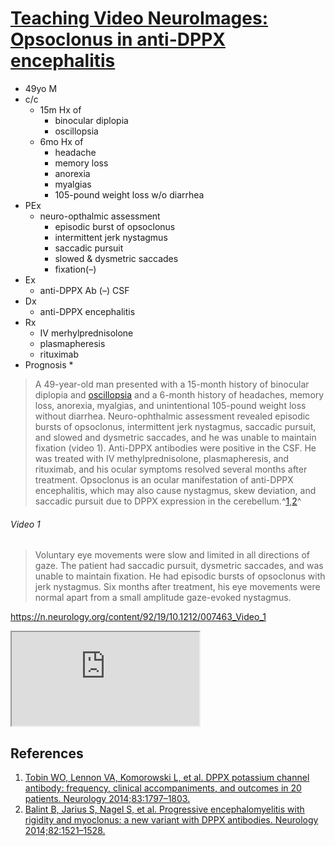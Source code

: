 <!--
Filename: 	2019-05-06_49M.md
Project: 	/Users/shume/Developer/physician/Neurol/TVNI
Author: 	shumez <https://github.com/shumez>
Created: 	2019-05-07 13:41:3
Modified: 	2019-05-07 15:18:28
-----
Copyright (c) 2019 shumez
-->

# [Teaching Video NeuroImages: Opsoclonus in anti-DPPX encephalitis][2019_BiousseValerie_NewmanNancyJ_MicieliJonathanA]

* 49yo M
* c/c
    * 15m Hx of 
        * binocular diplopia
        * oscillopsia
    * 6mo Hx of 
        * headache
        * memory loss
        * anorexia
        * myalgias
        * 105-pound weight loss w/o diarrhea
* PEx
    * neuro-opthalmic assessment
        * episodic burst of opsoclonus
        * intermittent jerk nystagmus
        * saccadic pursuit
        * slowed & dysmetric saccades
        * fixation(–)
* Ex
    * anti-DPPX Ab (–) CSF
* Dx
    * anti-DPPX encephalitis
* Rx
    * IV merhylprednisolone
    * plasmapheresis
    * rituximab
* Prognosis
    * 

> A 49-year-old man presented with a 15-month history of binocular diplopia and [oscillopsia](. "動揺視") and a 6-month history of headaches, memory loss, anorexia, myalgias, and unintentional 105-pound weight loss without diarrhea. Neuro-ophthalmic assessment revealed episodic bursts of opsoclonus, intermittent jerk nystagmus, saccadic pursuit, and slowed and dysmetric saccades, and he was unable to maintain fixation (video 1). Anti-DPPX antibodies were positive in the CSF. He was treated with IV methylprednisolone, plasmapheresis, and rituximab, and his ocular symptoms resolved several months after treatment. Opsoclonus is an ocular manifestation of anti-DPPX encephalitis, which may also cause nystagmus, skew deviation, and saccadic pursuit due to DPPX expression in the cerebellum.^[1][2014_TobinWO],[2][2014_BalintB]^

###### Video 1

> Voluntary eye movements were slow and limited in all directions of gaze. The patient had saccadic pursuit, dysmetric saccades, and was unable to maintain fixation. He had episodic bursts of opsoclonus with jerk nystagmus. Six months after treatment, his eye movements were normal apart from a small amplitude gaze-evoked nystagmus.

https://n.neurology.org/content/92/19/10.1212/007463_Video_1

<iframe src="https://static-movie-usa.glencoesoftware.com/mp4/10.1212/960/c332fffdc4bde0f0080f85c2e6cf511c27b4680f/007463_Video_1.mp4"></iframe>

## References

1. [Tobin WO, Lennon VA, Komorowski L, et al. DPPX potassium channel antibody: frequency, clinical accompaniments, and outcomes in 20 patients. Neurology 2014;83:1797–1803.][2014_TobinWO]
2. [Balint B, Jarius S, Nagel S, et al. Progressive encephalomyelitis with rigidity and myoclonus: a new variant with DPPX antibodies. Neurology 2014;82:1521–1528.][2014_BalintB]

## 

<!-- ref -->
[2019_BiousseValerie_NewmanNancyJ_MicieliJonathanA]: https://n.neurology.org/content/92/19/e2298 ""
[2014_TobinWO]: . ""
[2014_BalintB]: . ""

<!-- fig -->